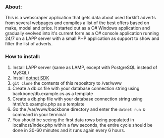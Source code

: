 ### About:

This is a webscraper application that gets data about used forklift adverts from several webpages and compiles a list of the best offers based on make, model and price. It started out as a C# Windows application and gradually evolved into it's current form as a C# console application running 24/7 on a LAPP server with a small PHP application as support to show and filter the list of adverts.

### How to install:

1. Install LAPP server (same as LAMP, except with PostgreSQL instead of MySQL)
2. Install [dotnet SDK](https://www.microsoft.com/net/learn/get-started/linuxubuntu)
3. `git clone` the contents of this repository to /var/www
4. Create a db.cs file with your database connection string using backbone/db.example.cs as a template
5. Create a db.php file with your database connection string using html/db.example.php as a template
6. Go the /var/www/backbone directory and enter the `dotnet run &` command in your terminal
7. You should be seeing the first data rows being populated in localhost/index.php within a few seconds, the entire cycle should be done in 30-60 minutes and it runs again every 6 hours.